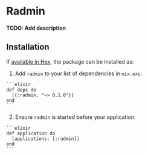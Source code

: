 # Radmin

**TODO: Add description**

## Installation

If [available in Hex](https://hex.pm/docs/publish), the package can be installed as:

  1. Add `radmin` to your list of dependencies in `mix.exs`:

    ```elixir
    def deps do
      [{:radmin, "~> 0.1.0"}]
    end
    ```

  2. Ensure `radmin` is started before your application:

    ```elixir
    def application do
      [applications: [:radmin]]
    end
    ```

